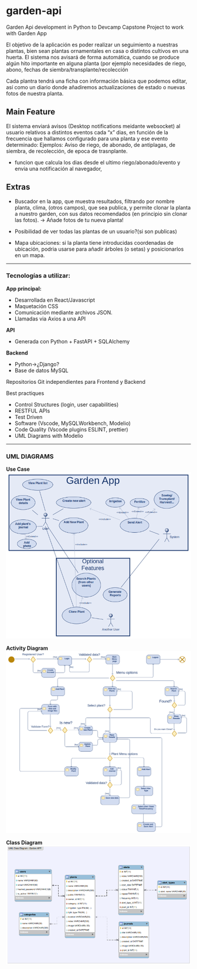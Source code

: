 # garden-api
Garden Api development in Python to Devcamp Capstone Project to work with Garden App

El objetivo de la aplicación es poder realizar un seguimiento a nuestras plantas, bien sean plantas ornamentales en casa o distintos cultivos en una huerta.
El sistema nos avisará de forma automática, cuando se produce algún hito importante en alguna planta (por ejemplo necesidades de riego, abono, fechas de siembra/transplante/recolección

Cada plantra tendrá una ficha con información básica que podemos editar, así como un diario donde añadiremos actualizaciones de estado o nuevas fotos de nuestra planta.

## Main Feature

El sistema enviará avisos (Desktop notifications meidante websocket) al usuario relativos a distintos eventos cada “x” dias, en función de la frecuencia que hallamos configurado para una planta y ese evento determinado:
Ejemplos:
Aviso de riego, de abonado, de antiplagas, de siembra, de recolección, de epoca de trasnplante.

- funcion que calcula los dias desde el ultimo riego/abonado/evento y envia una notificación al navegador,

## Extras

- Buscador en la app, que muestra resultados, filtrando por nombre planta, clima, (otros campos), que sea publica, y permite clonar la planta a nuestro garden, con sus datos recomendados (en principio sin clonar las fotos). → Añade fotos de tu nueva planta!
- Posibilidad de ver todas las plantas de un usuario?(si son publicas)

- Mapa ubicaciones: si la planta tiene introducidas coordenadas de ubicación, podria usarse para añadir árboles (o setas) y posicionarlos en un mapa.

---

### Tecnologías a utilizar:

**App principal:**

- Desarrollada en React/Javascript
- Maquetación CSS
- Comunicación mediante archivos JSON.
- Llamadas via Axios a una API

**API**

- Generada con Python + FastAPI + SQLAlchemy

**Backend**

- Python→¿Django?
- Base de datos MySQL

Repositorios Git independientes para Frontend y Backend

Best practiques

- Control Structures (login, user capabilities)
- RESTFUL APIs
- Test Driven
- Software (Vscode, MySQLWorkbench, Modelio)
- Code Quality (Vscode plugins ESLINT, prettier)
- UML Diagrams with Modelio

---
### UML DIAGRAMS
**Use Case**
![Use Case](<images/plants manager Use Case diagram.png>)

**Activity Diagram**
![Alt text](<images/Garden App Activity diagram.png>)

**Class Diagram**
![Alt text](<images/Garden Manager Class diagram.png>)